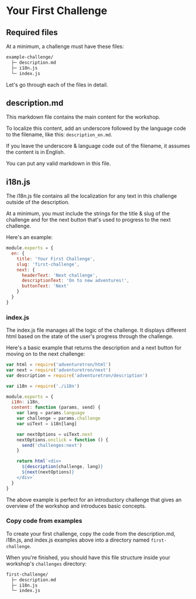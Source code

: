 # Your First Challenge


## Required files

At a minimum, a challenge must have these files:

```sh
example-challenge/
  ├─ description.md
  ├─ i18n.js
  └─ index.js
```

Let's go through each of the files in detail.

## description.md

This markdown file contains the main content for the workshop.

To localize this content, add an underscore followed by the language code to the filename, like this: `description_en.md`.

If you leave the underscore & language code out of the filename, it assumes the content is in English.

You can put any valid markdown in this file.

## i18n.js

The i18n.js file contains all the localization for any text in this challenge outside of the description.

At a minimum, you must include the strings for the title & slug of the challenge and for the next button that's used to progress to the next challenge.

Here's an example:

```js
module.exports = {
  en: {
    title: 'Your First Challenge',
    slug: 'first-challenge',
    next: {
      headerText: 'Next challenge',
      descriptionText: 'On to new adventures!',
      buttonText: 'Next'
    }
  }
}
``` 

### index.js

The index.js file manages all the logic of the challenge. It displays different html based on the state of the user's progress through the challenge.

Here's a  basic example that returns the description and a next button for moving on to the next challenge:

```js
var html = require('adventuretron/html')
var next = require('adventuretron/next')
var description = require('adventuretron/description')

var i18n = require('./i18n')

module.exports = {
  i18n: i18n,
  content: function (params, send) {
    var lang = params.language
    var challenge = params.challenge
    var uiText = i18n[lang]

    var nextOptions = uiText.next
    nextOptions.onclick = function () {
      send('challenges:next')
    }

    return html`<div>
      ${description(challenge, lang)}
      ${next(nextOptions)}
    </div>`
  }
}
```

The above example is perfect for an introductory challenge that gives an overview of the workshop and introduces basic concepts.

### Copy code from examples

To create your first challenge, copy the code from the description.md, i18n.js, and index.js examples above into a directory named `first-challenge`.

When you're finished, you should have this file structure inside your workshop's `challenges` directory:

```sh
first-challenge/
  ├─ description.md
  ├─ i18n.js
  └─ index.js
```
